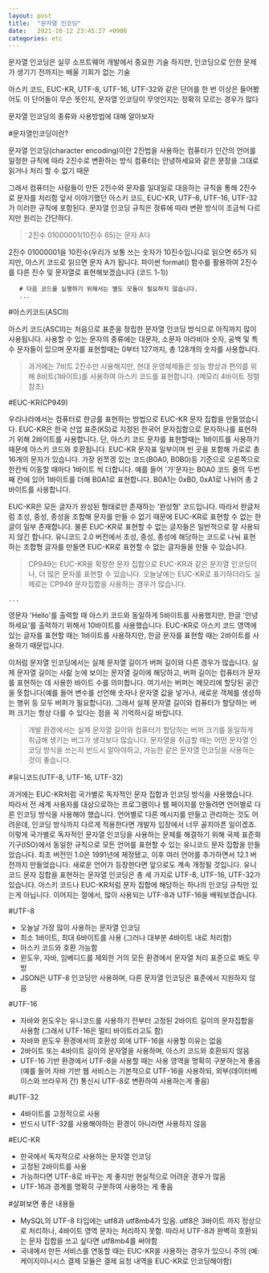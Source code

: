 ```yaml
---
layout: post
title:  "문자열 인코딩"
date:   2021-10-12 23:45:27 +0900
categories: etc 
---
```

문자열 인코딩은 실무 소프트웨어 개발에서 중요한 기술
하지만, 인코딩으로 인한 문제가 생기기 전까지는 배울 기회가 없는 기술

아스키 코드, EUC-KR, UTF-8, UTF-16, UTF-32와 같은 단어를 한 번 이상은 들어봤어도 이 단어들이 무슨 뜻인지, 문자열 인코딩이 무엇인지는 정확히 모르는 경우가 많다

문자열 인코딩의 종류와 사용방법에 대해 알아보자

#문자열인코딩이란?

 문자열 인코딩(character encoding)이란 2진법을 사용하는 컴퓨터가 인간의 언어를 일정한 규칙에 따라 2진수로 변환하는 방식
 컴퓨터는 안녕하세요와 같은 문장을 그대로 읽거나 처리 할 수 없기 때문

 그래서 컴퓨터는 사람들이 만든 2진수와 문자를 일대일로 대응하는 규칙을 통해 2진수로 문자를 처리함
 앞서 이야기했던 아스키 코드, EUC-KR, UTF-8, UTF-16, UTF-32가 이러한 규칙에 포함된다.
 문자열 인코딩 규칙은 정류에 따라 변환 방식이 조금씩 다르지만 원리는 간단하다.

 >2진수 01000001(10진수 65)는 문자 A다

 2진수 01000001을 10진수(우리가 보통 쓰는 숫자가 10진수입니다로 읽으면 65가 되지만, 아스키 코드로 읽으면 문자 A가 됩니다. 파이썬 format() 함수를 활용하여 2진수를 다른 진수 및 문자열로 표현해보겠습니다 (코드 1-1))

~~~
   # 다음 코드를 실행하기 위해서는 별도 모듈이 필요하지 않습니다.
   ... 
~~~


#아스키코드(ASCII)

 아스키 코드(ASCII)는 처음으로 표준을 정립한 문자열 인코딩 방식으로 아직까지 많이 사용됩니다.
 사용할 수 있는 문자의 종류에는 대문자, 소문자 아라비아 숫자, 공백 및 특수 문자들이 있으며 문자를 표현할때는 0부터 127까지, 총 128개의 숫자를 사용합니다.

 >과거에는 7비트 2진수만 사용해지만, 현대 운영체제들은 성능 향상과 편의를 위해 8비트(1바이트)를 사용하여 아스키 코드를 표현합니다. (메모리 4바이트 정렬 참조)

#EUC-KR(CP949)

 우리나라에서는 컴퓨터로 한긍를 표현하는 방법으로 EUC-KR 문자 집합을 만들었습니다. EUC-KR은 한국 산업 표준(KS)로 지정된 한국어 문자집합으로 문자하나를 표현하기 위해 2바이트를 사용합니다.
 단, 아스키 코드 문자를 표현할때는 1바이트를 사용하기 때문에 아스키 코드와 호환됩니다.
 EUC-KR 문자표 일부이며 빈 곳을 포함해 가로로 총 16개의 문자가 있습니다. 가장 왼쪼겡 있는 코드(B0A0, B0B0)등 기준으로 오른쪽으로 한칸씩 이동할 때마다 1바이트 씩 더합니다.
 예를 들어 '가'문자는 B0A0 코드 줄의 두번째 칸에 있어 1바이트를 더해 B0A1로 표현합니다. B0A1는 0xB0, 0xA1로 나뉘어 총 2바이트를 사용합니다.

 EUC-KR은 모든 글자가 완성된 형태로만 존재하는 '완성형' 코드입니다. 따라서 한글처럼 초성, 중성, 종성을 조합해 문자를 만들 수 없기 때문에 EUC-KR로 표현할 수 없는 한글이 일부 존재합니다.
 물론 EUC-KR로 표현할 수 없는 글자들은 일반적으로 잘 사용되지 않긴 합니다. 유니코드 2.0 버전에서 초성, 중성, 종성에 해당하는 코드로 나눠 표현하는 조합형 글자를 만들면 EUC-KR로 표현할 수 없는 글자들을 만들 수 있습니다.

 >CP949는 EUC-KR을 확장한 문자 집합으로 EUC-KR과 같은 문자열 인코딩이나, 더 많은 문자를 표현할 수 있습니다. 오늘날에는 EUC-KR로 표기하더라도 실제로는 CP949 문자집합을 사용하는 경우가 많습니다.
~~~
...
~~~
 영문자 'Hello'를 출력할 때 아스키 코드와 동일하게 5바이트를 사용했지만, 한글 '안녕하세요'를 출력하기 위해서 10바이트를 사용했습니다.
 EUC-KR로 아스키 코드 영역에 있는 글자를 표현할 때는 1바이트를 사용하지만, 한글 문자를 표현할 때는 2바이트를 사용하기 때문입니다.



 이처럼 문자열 인코딩에서는 실제 문자열 길이가 버퍼 길이와 다른 경우가 많습니다. 실제 문자열 길이는 사랆 눈에 보이는 문자열 길이에 해당하고, 버퍼 길이는 컴퓨터가 문자를 표현하는 데 사용한 바이트 수를 의미합니다.
 여기서는 버퍼는 메모리에 할당된 공간을 뜻합니다(예를 들어 변수를 선언해 숫자나 문자열 값을 넣거나, 새로운 객체를 생성하는 행위 등 모두 버퍼가 필요합니다). 그래서 실제 문자열 길이와 컴퓨터가 할당하는 버퍼 크기는 항상 다를 수 있다는 점을 꼭 기억하시길 바랍니다.


 > 개발 환경에서는 실제 문자열 길이와 컴퓨터가 할당하는 버퍼 크기를 동일하게 취급해 생기는 버그가 생각보다 많습니다. 문자열을 취급할 때는 어떤 문자열 인코딩 방식을 쓰는지 반드시 알아야하고, 가능한 같은 문자열 인코딩을 사용하는 것이 좋습니다.


#유니코드(UTF-8, UTF-16, UTF-32)

  과거에는 EUC-KR처럼 국가별로 독자적인 문자 집합과 인코딩 방식을 사용했습니다. 따라서 전 세계 사용자를 대상으로하는 프로그램이나 웹 페이지를 만들려면 언어별로 다른 인코딩 방식을 사용해야 했습니다. 언어별로 다른 메시지를 만들고 관리하는 것도 어려운데, 인코딩 방식까지 다르게 적용한다면 개발자 입장에서 너무 골치아픈 일이겠죠.
  이렇게 국가별로 독자적인 문자열 인코딩을 사용하는 문제를 해결하기 위해 국제 표준화 기구(ISO)에서 동일한 규칙으로 모든 언어를 표현할 수 있는 유니코드 문자 집합을 만들었습니다. 최초 버전인 1.0은 1991년에 제정됐고, 이후 여러 언어를 추가하면서 12.1 버전까지 만들었습니다. 새로운 언어가 등장한다면 앞으로도 계속 개정될 것입니다.
  유니코드 문자 집합을 표현하는 문자열 인코딩은 총 세 가지로 UTF-8, UTF-16, UTF-32가 있습니다. 아스키 코드나 EUC-KR처럼 문자 집합에 해당하는 하나의 인코딩 규칙만 있는게 아닙니다.
  이어지는 절에서, 많이 사용되는 UTF-8과 UTF-16을 배워보겠습니다.

#UTF-8

 - 오늘날 가장 많이 사용하는 문자열 인코딩
 - 최소 1바이트, 최대 6바이트를 사용 (그러나 대부분 4바이트 내로 처리함)
 - 아스키 코드와 호환 가능함
 - 윈도우, 자바, 임베디드를 제외한 거의 모든 환경에서 문자열 처리 표준으로 봐도 무방
 - JSON은 UTF-8 인코딩만 사용하며, 다른 문자열 인코딩은 표준에서 지원하지 않음

#UTF-16
 - 자바와 윈도우는 유니코드를 사용하기 전부터 고정된 2바이트 길이의 문자집합을 사용함 (그래서 UTF-16은 멀티 바이트라고도 함)
 - 자바와 윈도우 환경에서의 호환성 외에 UTF-16을 사용할 이유는 없음
 - 2바이트 또는 4바이트 길이의 문자열을 사용하며, 아스키 코드와 호환되지 않음
 - UTF-16 기반 환경에서 UTF-8을 사용할 때는 사용 영역을 명확히 구분하는게 좋음(예를 들어 자바 기반 웹 서비스는 기본적으로 UTF-16을 사용하되, 외부(데이터베이스와 브라우저 간) 통신시 UTF-8로 변환하여 사용하는게 좋음)

#UTF-32
 - 4바이트를 고정적으로 사용
 - 반드시 UTF-32를 사용해야하는 환경이 아니라면 사용하지 않음

#EUC-KR
 - 한국에서 독자적으로 사용하는 문자열 인코딩
 - 고정된 2바이트를 사용
 - 가능하다면 UTF-8로 바꾸는 게 좋지만 현실적으로 어려운 경우가 많음
 - UTF-16과 경계를 명확히 구분하여 사용하는 게 좋음



#살펴보면 좋은 내용들
 - MySQL의 UTF-8 타입에는 utf8과 utf8mb4가 있음. utf8은 3바이트 까지 정상으로 처리하나, 4바이트 영역 문자는 처리하지 못함. 따라서 UTF-8과 완벽히 호환되는 문자 집합을 쓰고 싶다면 utf8mb4를 써야함
 - 국내에서 만든 서비스를 연동할 때는 EUC-KR을 사용하는 경우가 있으니 주의 (예:케이지이니시스 결제 모듈은 결제 요청 내역을 EUC-KR로 인코딩해야함)